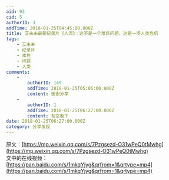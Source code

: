 ```yaml
---
aid: 93
cid: 5
authorID: 3
addTime: 2018-01-25T04:45:00.000Z
title: 艾未未最新纪录片《人流》：这不是一个难民问题，这是一场人类危机
tags:
    - 艾未未
    - 纪录片
    - 难民
    - 问题
    - 人类
comments:
    -
        authorID: 149
        addTime: 2018-01-25T05:05:00.000Z
        content: 谢谢分享
    -
        authorID: 1
        addTime: 2018-01-25T06:27:00.000Z
        content: 有空看下
date: 2018-01-25T06:27:00.000Z
category: 分享发现
---
```


原文：[https://mp.weixin.qq.com/s/7Pzgsezd-O31wPeQ0tMwhg](https://mp.weixin.qq.com/s/7Pzgsezd-O31wPeQ0tMwhg)  
文中的在线视频：[https://pan.baidu.com/s/1mkqYjyg&qrfrom=1&qrtype=mp4](https://pan.baidu.com/s/1mkqYjyg&qrfrom=1&qrtype=mp4)
